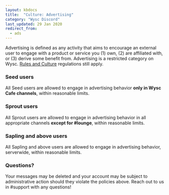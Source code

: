 ```yaml
---
layout: kbdocs
title:  "Culture: Advertising"
category: "Wysc Discord"
last_updated: 29 Jan 2020
redirect_from:
  - ads
---
```


Advertising is defined as any activity that aims to encourage an external user to engage with a product or service you (1) own, (2) are affiliated with, or (3) derive some benefit from. Advertising is a restricted category on Wysc. [Rules and Culture](1) regulations still apply.

### Seed users

All Seed users are allowed to engage in advertising behavior **only in Wysc Cafe channels**, within reasonable limits.

### Sprout users

All Sprout users are allowed to engage in advertising behavior in all appropriate channels **except for #lounge**, within reasonable limits.

### Sapling and above users

All Sapling and above users are allowed to engage in advertising behavior, serverwide, within reasonable limits.

### Questions?

Your messages may be deleted and your account may be subject to administrative action should they violate the policies above. Reach out to us in #support with any questions!